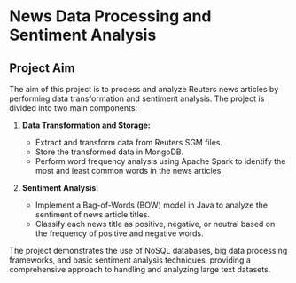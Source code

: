 # News Data Processing and Sentiment Analysis


## Project Aim
The aim of this project is to process and analyze Reuters news articles by performing data transformation and sentiment analysis. The project is divided into two main components:

1. **Data Transformation and Storage:**
   - Extract and transform data from Reuters SGM files.
   - Store the transformed data in MongoDB.
   - Perform word frequency analysis using Apache Spark to identify the most and least common words in the news articles.

2. **Sentiment Analysis:**
   - Implement a Bag-of-Words (BOW) model in Java to analyze the sentiment of news article titles.
   - Classify each news title as positive, negative, or neutral based on the frequency of positive and negative words.

The project demonstrates the use of NoSQL databases, big data processing frameworks, and basic sentiment analysis techniques, providing a comprehensive approach to handling and analyzing large text datasets.
